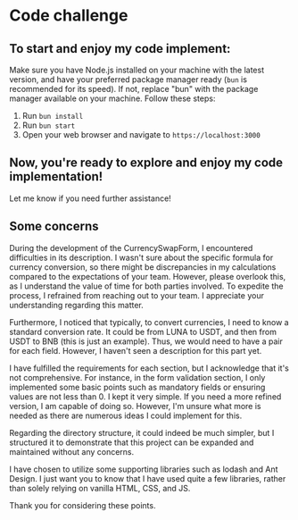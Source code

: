 
# Code challenge

## To start and enjoy my code implement:

Make sure you have Node.js installed on your machine with the latest version, and have your preferred package manager ready (`bun` is recommended for its speed). If not, replace "bun" with the package manager available on your machine.
Follow these steps:
1. Run `bun install`
2. Run `bun start`
3. Open your web browser and navigate to `https://localhost:3000`

Now, you're ready to explore and enjoy my code implementation! 
---
Let me know if you need further assistance!


## Some concerns

During the development of the CurrencySwapForm, I encountered difficulties in its description. I wasn't sure about the specific formula for currency conversion, so there might be discrepancies in my calculations compared to the expectations of your team. However, please overlook this, as I understand the value of time for both parties involved. To expedite the process, I refrained from reaching out to your team. I appreciate your understanding regarding this matter.

Furthermore, I noticed that typically, to convert currencies, I need to know a standard conversion rate. It could be from LUNA to USDT, and then from USDT to BNB (this is just an example). Thus, we would need to have a pair for each field. However, I haven't seen a description for this part yet.

I have fulfilled the requirements for each section, but I acknowledge that it's not comprehensive. For instance, in the form validation section, I only implemented some basic points such as mandatory fields or ensuring values are not less than 0. I kept it very simple. If you need a more refined version, I am capable of doing so. However, I'm unsure what more is needed as there are numerous ideas I could implement for this.

Regarding the directory structure, it could indeed be much simpler, but I structured it to demonstrate that this project can be expanded and maintained without any concerns.

I have chosen to utilize some supporting libraries such as lodash and Ant Design. I just want you to know that I have used quite a few libraries, rather than solely relying on vanilla HTML, CSS, and JS.

Thank you for considering these points.


